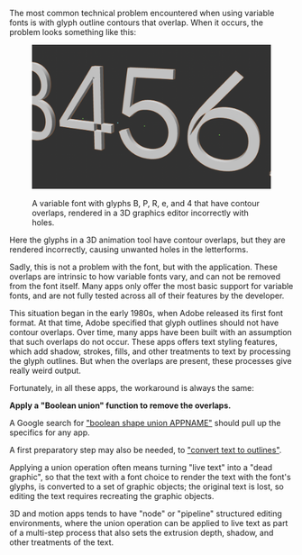 The most common technical problem encountered when using variable fonts is with glyph outline contours that overlap.
When it occurs, the problem looks something like this:

<figure>

![A 3D graphics editor screenshot, showing variable font glyphs B, P, R, e, and 4 with contour overlaps that are not correctly processed.](images/1.png)

<figcaption>A variable font with glyphs B, P, R, e, and 4 that have contour overlaps, rendered in a 3D graphics editor incorrectly with holes.</figcaption>

</figure>

Here the glyphs in a 3D animation tool have contour overlaps, but they are rendered incorrectly, causing unwanted holes in the letterforms.

Sadly, this is not a problem with the font, but with the application. 
These overlaps are intrinsic to how variable fonts vary, and can not be removed from the font itself.
Many apps only offer the most basic support for variable fonts, and are not fully tested across all of their features by the developer.

This situation began in the early 1980s, when Adobe released its first font format.
At that time, Adobe specified that glyph outlines should not have contour overlaps. 
Over time, many apps have been built with an assumption that such overlaps do not occur. 
These apps offers text styling features, which add shadow, strokes, fills, and other treatments to text by processing the glyph outlines.
But when the overlaps are present, these processes give really weird output.

Fortunately, in all these apps, the workaround is always the same: 

**Apply a "Boolean union" function to remove the overlaps.** 

A Google search for ["boolean shape union APPNAME"](https://www.google.com/search?q=boolean+shape+union) should pull up the specifics for any app. 

A first preparatory step may also be needed, to ["convert text to outlines"](https://www.google.com/search?q=%22convert+text+to+outlines%22).

Applying a union operation often means turning "live text" into a "dead graphic", so that the text with a font choice to render the text with the font's glyphs, is converted to a set of graphic objects; the original text is lost, so editing the text requires recreating the graphic objects. 

3D and motion apps tends to have "node" or "pipeline" structured editing environments, where the union operation can be applied to live text as part of a multi-step process that also sets the extrusion depth, shadow, and other treatments of the text.
